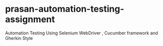 # prasan-automation-testing-assignment
Automation Testing Using Selenium WebDriver , Cucumber framework and Gherkin Style
